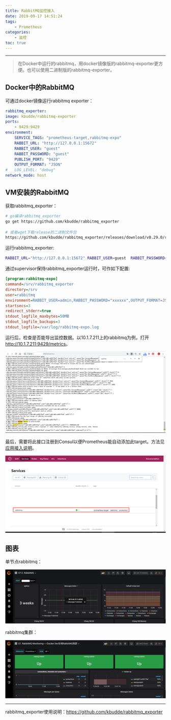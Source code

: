 ```yaml
---
title: RabbitMQ监控接入
date: 2019-09-17 14:51:24
tags:
    - Prometheus
categories:
    - 监控
toc: true
---
```




---

> 在Docker中运行的rabbitmq，用docker镜像版的rabbitmq-exporter更方便。也可以使用二进制版的rabbitmq-exporter。

<!-- more -->



## Docker中的RabbitMQ

可通过docker镜像运行rabbitmq exporter：

```yaml
rabbitmq_exporter:
image: kbudde/rabbitmq-exporter
ports:
	- 9429:9429
environment:
	SERVICE_TAGS: "prometheus-target,rabbitmq-expo"
	RABBIT_URL: "http://127.0.0.1:15672"
	RABBIT_USER: "guest"
	RABBIT_PASSWORD: "guest"
	PUBLISH_PORT: "9429"
	OUTPUT_FORMAT: "JSON"
#   LOG_LEVEL: "debug"
network_mode: host
```



## VM安装的RabbitMQ

获取rabbitmq_exporter：

```sh
# go编译rabbitmq_exporter
go get https://github.com/kbudde/rabbitmq_exporter

# 或者wget下载release的二进制文件包
https://github.com/kbudde/rabbitmq_exporter/releases/download/v0.29.0/rabbitmq_exporter-0.29.0.linux-amd64.tar.gz
```



运行rabbitmq_exporter:

```sh
RABBIT_URL="http://127.0.0.1:15672" RABBIT_USER=guest  RABBIT_PASSWORD=guest ./rabbitmq_exporter
```



通过supervisor保持rabbitmq_exporter运行时，可作如下配置:

```ini
[program:rabbitmq-expo]
command=/srv/rabbitmq_exporter
directory=/srv
user=rabbitmq
environment=RABBIT_USER=admin,RABBIT_PASSWORD="xxxxxx",OUTPUT_FORMAT=JSON,PUBLISH_PORT=9429,RABBIT_URL=http://127.0.0.1:15672
startsecs=3
redirect_stderr=true
stdout_logfile_maxbytes=50MB
stdout_logfile_backups=3
stdout_logfile=/var/log/rabbitmq-expo.log
```



运行后，检查是否能导出监控数据。以10.1.7.211上的rabbitmq为例，打开<http://10.1.7.211:9429/metrics>。

![1560918051276](../../../assets/images2019/rabbitmq-monitor-steps.assets/1560918051276.png)



最后，需要将此接口注册到Consul以便Prometheus能自动添加此target。方法见[应用接入说明](docs/monitoring/prometheus/self/prometheus-consul-guide.md)。

![1560918662228](../../../assets/images2019/rabbitmq-monitor-steps.assets/1560918662228.png)



## 图表

单节点rabbitmq：

![1560917193636](../../../assets/images2019/rabbitmq-monitor-steps.assets/1560917193636.png)



rabbitmq集群：

![1560917249540](../../../assets/images2019/rabbitmq-monitor-steps.assets/1560917249540.png)





---

rabbitmq_exporter使用说明：<https://github.com/kbudde/rabbitmq_exporter>